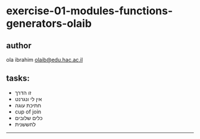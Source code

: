 ﻿# exercise-01-modules-functions-generators-olaib
 
 ## author 
 ola ibrahim <a href="olaib@edu.hac.ac.il">olaib@edu.hac.ac.il</a> 
 
 ## tasks:
<ul>
<li>זו הדרך</li>
<li>אין לי ונגרנט</li>
<li>חתיכת עוגה</li>
<li>cup of join</li>
<li>כלים שלובים</li>
<li>לחששנית</li>
</ul>
<hr/>
